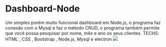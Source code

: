 # Dashboard-Node
Um simples porém muito funcional dashboard em Node.js, o programa faz conexão com o Mysql e faz o método CRUD, o programa também permite que você possa pesquisar por nome, mês e ano os seus clientes. TECHS: HTML , CSS , Bootstrap , Node.js, Mysql e electron
<img src="https://i.imgur.com/nuONIFg.png">
